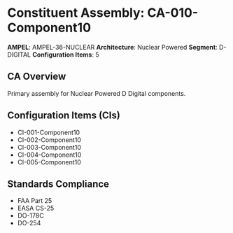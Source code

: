 # Constituent Assembly: CA-010-Component10

**AMPEL**: AMPEL-36-NUCLEAR
**Architecture**: Nuclear Powered
**Segment**: D-DIGITAL
**Configuration Items**: 5

## CA Overview
Primary assembly for Nuclear Powered D Digital components.

## Configuration Items (CIs)
- CI-001-Component10
- CI-002-Component10
- CI-003-Component10
- CI-004-Component10
- CI-005-Component10

## Standards Compliance
- FAA Part 25
- EASA CS-25
- DO-178C
- DO-254

